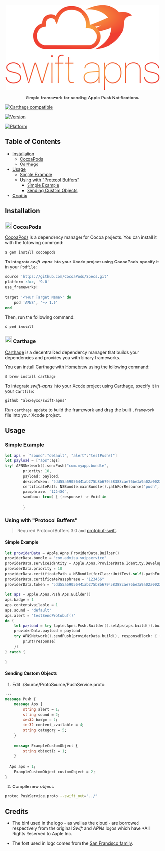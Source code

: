 <p align="center">
  <a href="">
    <img alt="Logo" src="logo.png" width="500px">
  </a>
</p>

<p align="center">
   Simple framework for sending Apple Push Notifications.
</p>

<p align="center">

  <a href="https://github.com/Carthage/Carthage"><img alt="Carthage compatible" src="https://img.shields.io/badge/Carthage-compatible-4BC51D.svg?style=flat"></a>

  <a href="http://cocoapods.org/?q=APNS"><img alt="Version" src="http://img.shields.io/cocoapods/v/APNS.svg"></a>

  <a href="http://cocoapods.org/?q=APNS"><img alt="Platform" src="http://img.shields.io/cocoapods/p/APNS.svg"></a>

</p>

## Table of Contents

- [Installation](#installation)
  - [CocoaPods](#-cocoapods)
  - [Carthage](#-carthage)
- [Usage](#usage)
  - [Simple Example](#simple-example)
  - [Using with "Protocol Buffers"](#using-with-protocol-buffers)
    - [Simple Example](#simple-example-1)
    - [Sending Custom Objects](#sending-custom-objects)
- [Credits](#credits)

## Installation

### <img src="https://avatars3.githubusercontent.com/u/1189714" width="22" height="22"> CocoaPods

[CocoaPods](http://cocoapods.org) is a dependency manager for Cocoa projects. You can install it with the following command:

```bash
$ gem install cocoapods
```

To integrate *swift-apns* into your Xcode project using CocoaPods, specify it in your `Podfile`:

```ruby
source 'https://github.com/CocoaPods/Specs.git'
platform :ios, '9.0'
use_frameworks!

target '<Your Target Name>' do
    pod 'APNS', '~> 1.0'
end
```

Then, run the following command:

```bash
$ pod install
```

### <img src="https://cloud.githubusercontent.com/assets/432536/5252404/443d64f4-7952-11e4-9d26-fc5cc664cb61.png" width="22" height="22"> Carthage

[Carthage](https://github.com/Carthage/Carthage) is a decentralized dependency manager that builds your dependencies and provides you with binary frameworks.

You can install Carthage with [Homebrew](http://brew.sh/) using the following command:

```bash
$ brew install carthage
```

To integrate *swift-apns* into your Xcode project using Carthage, specify it in your `Cartfile`:

```ogdl
github "alexeyxo/swift-apns"
```

Run `carthage update` to build the framework and drag the built `.framework` file into your Xcode project.


## Usage

### Simple Example

```swift
let aps = ["sound":"default", "alert":"testPush()"]
let payload = ["aps":aps]
try! APNSNetwork().sendPush("com.myapp.bundle",
        priority: 10,
        payload: payload,
        deviceToken: "3dd55a59056441ab275b8b679458388cae76be3a9a02a00234388e50fe91f2fe",
        certificatePath: NSBundle.mainBundle().pathForResource("push", ofType: "p12")!,
        passphrase: "123456",
        sandbox: true) { (response) -> Void in

        }
```

### Using with "Protocol Buffers"

> Required Protocol Buffers 3.0 and [protobuf-swift](https://github.com/alexeyxo/protobuf-swift).

#### Simple Example
```swift
let providerData = Apple.Apns.ProviderData.Builder()
providerData.bundle = "com.advisa.voipservice"
providerData.serviceIdentity = Apple.Apns.ProviderData.Identity.Development
providerData.priority = 10
providerData.certificatePath = NSBundle(forClass:UnitTest.self).pathForResource("push", ofType: "p12")!
providerData.certificatePassphrase = "123456"
providerData.token = "3dd55a59056441ab275b8b679458388cae76be3a9a02a00234388e50fe91f2fe"

let aps = Apple.Apns.Push.Aps.Builder()
aps.badge = 1
aps.contentAvailable = 1
aps.sound = "default"
aps.alert = "testSendProtobuf()"
do {
    let payload = try Apple.Apns.Push.Builder().setAps(aps.build()).build()
    providerData.payload = payload
    try APNSNetwork().sendPush(providerData.build(), responseBlock: { (response) -> () in
        print(response)
    })
} catch {

}
```

#### Sending Custom Objects

1. Edit ./Source/ProtoSource/PushService.proto:
  ```protobuf
  ...
  message Push {
      message Aps {
          string alert = 1;
          string sound = 2;
          int32 badge = 3;
          int32 content_available = 4;
          string category = 5;
      }

      message ExampleCustomObject {
          string objectId = 1;
      }

    Aps aps = 1;
      ExampleCustomObject customObject = 2;
  }
  ```

2. Compile new object:
  ```bash
  protoc PushService.proto --swift_out="../"
  ```

## Credits

- The bird used in the logo - as well as the cloud - are borrowed respectively
from the original *Swift* and *APNs* logos which have
*All Rights Reserved to Apple Inc.

- The font used in logo comes from the [San Francisco family](https://developer.apple.com/fonts/).
